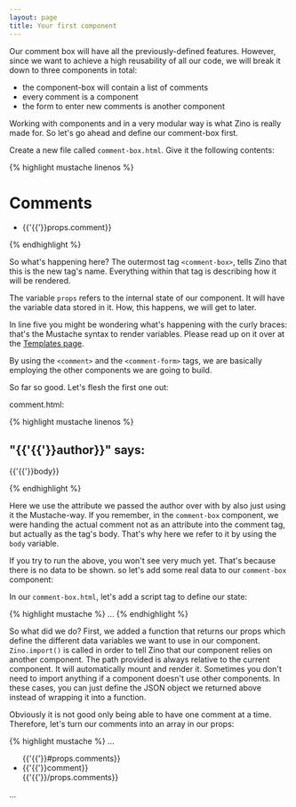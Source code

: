 ```yaml
---
layout: page
title: Your first component
---
```


Our comment box will have all the previously-defined features. However, since we want to achieve a high reusability of all our code, we will break it down to three components in total:

 - the component-box will contain a list of comments
 - every comment is a component
 - the form to enter new comments is another component

Working with components and in a very modular way is what Zino is really made for. So let's go ahead and define our comment-box first.

Create a new file called `comment-box.html`. Give it the following contents:

{% highlight mustache linenos %}
<comment-box>
	<h1>Comments</h1>
	<ul>
		<li>
			<comment author="{{'{{'}}props.author}}">
				{{'{{'}}props.comment}}
			</comment>
		</li>
	</ul>
	<comment-form></comment-form>
</comment-box>
{% endhighlight %}

So what's happening here? The outermost tag `<comment-box>`, tells Zino that this is the new tag's name. Everything within that tag is describing how it will be rendered.

The variable `props` refers to the internal state of our component. It will have the variable data stored in it. How, this happens, we will get to later.

In line five you might be wondering what's happening with the curly braces: that's the Mustache syntax to render variables. Please read up on it over at the [Templates page]({{site.baseurl}}/templates).

By using the `<comment>` and the `<comment-form>` tags, we are basically employing the other components we are going to build.

So far so good. Let's flesh the first one out:

comment.html:

{% highlight mustache linenos %}
<comment>
	<h2>"{{'{{'}}author}}" says:</h2>
	<p>{{'{{'}}body}}</p>
</comment>
{% endhighlight %}

Here we use the attribute we passed the author over with by also just using it the Mustache-way. If you remember, in the `comment-box` component, we were handing the actual comment not as an attribute into the comment tag, but actually as the tag's body. That's why here we refer to it by using the `body` variable.

If you try to run the above, you won't see very much yet. That's because there is no data to be shown. so let's add some real data to our `comment-box` component:

In our `comment-box.html`, let's add a script tag to define our state:

{% highlight mustache %}
	...
	<script>
		(function () {
			Zino.import('comment.html');
			return {
				props: {
					author: 'Leeroy Jenkins',
					comment: 'Yeehaa! This is my first comment with Zino!'
				}
			};
		}())
	</script>
</comment-box>
{% endhighlight %}

So what did we do? First, we added a function that returns our props which define the different data variables we want to use in our component. `Zino.import()` is called in order to tell Zino that our component relies on another component. The path provided is always relative to the current component. It will automatically mount and render it. Sometimes you don't need to import anything if a component doesn't use other components. In these cases, you can just define the JSON object we returned above instead of wrapping it into a function.

Obviously it is not good only being able to have one comment at a time. Therefore, let's turn our comments into an array in our props:

{% highlight mustache %}
...
<ul>
	{{'{{'}}#props.comments}}
		<li><comment author="{{'{{'}}author}}">{{'{{'}}comment}}</comment></li>
	{{'{{'}}/props.comments}}
</ul>
...
<script>
{% endhighlight %}
{% highlight javascript %}
    ...
	return {
		props: {
			comments: [{
				author: 'Leeroy Jenkins',
				comment: 'Yeehaa! This is my first comment with Zino!'
			}, {
				author: 'Johnny Walker',
				comment: 'I\'m second with my fifty cents.'
			}]
		}
		...
{% endhighlight %}

So by employing the typical Mustache syntax, we iterate over the comments from our internal props and render them. Obviously this is still not optimal, since we actually might want to retrieve the data from a database.
